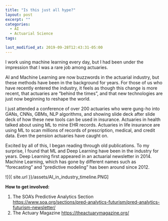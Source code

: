 ```yaml
---
title: "Is this just all hype?"
layout: post
excerpt: ""
categories:
  - AI
  - Actuarial Science
tags:

last_modified_at: 2019-09-28T12:43:31-05:00
---
```


I work using machine learning every day, but I had been under the impression that I was a rare job among actuaries.

AI and Machine Learning are now buzzwords in the actuarial industry, but these methods have been in the background for years.  For those of us who have recently entered the industry, it feels as though this change is more recent, that actuaries are “behind the times”, and that new technologies are just now beginning to reshape the world.

I just attended a conference of over 200 actuaries who were gung-ho into GANs, CNNs, GBMs, NLP algorithms, and showing slide deck after slide deck of how these new tools can be used in insurance.  Actuaries in health talked about using ML to mine EHR records.  Actuaries in life insurance are using ML to scan millions of records of prescription, medical, and credit data.  Even the pension actuaries have caught on.

Excited by all of this, I began reading through old publications.  To my surprise, I found that ML and Deep Learning have been in the industry for years.  Deep Learning first appeared in an actuarial newsletter in 2014.  Machine Learning, which has gone by different names such as “forecasting” and “predictive modeling” has been around since 2012.

![{{ site.url }}/assets/AI_in_industry_timeline.PNG]

**How to get involved:**
1.	The SOA’s Predictive Analytics Section https://www.soa.org/sections/pred-analytics-futurism/pred-analytics-futurism-newsletter/
2.	The Actuary Magazine https://theactuarymagazine.org/
